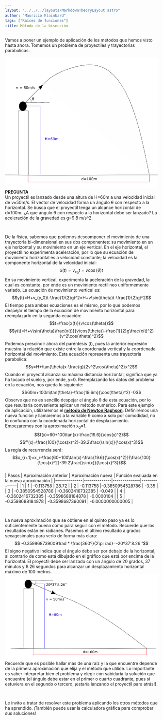 ```yaml
---
layout: "../../../layouts/MarkdownTheoryLayout.astro"
author: "Mauricio Klainbard"
tags: ["Raíces de funciones"]
title: Método de la bisección
---
```


Vamos a poner un ejemplo de aplicación de los métodos que hemos visto hasta ahora. Tomemos un problema de proyectiles y trayectorias parábolicas:

![Proyectil](../../../../public/application-example-function-roots.png)
**PREGUNTA**
<br/>
Un proyectil es lanzado desde una altura de H=60m a una velocidad inicial de v=50m/s. El vector de velocidad forma un ángulo θ con respecto a la horizontal. Se busca que el proyectil tenga un alcance horizontal de d=100m. ¿A que ángulo θ con respecto a la horizontal debe ser lanzado? La aceleración de la gravedad es g=9.8 m/s^2.

<br/>

De la física, sabemos que podemos descomponer el movimiento de una trayectoria bi-dimensional en sus dos componentes: su movimiento en un eje horizontal y su movimiento en un eje vertical. En el eje horizontal, el proyectil no experimenta aceleración, por lo que su ecuación de movimiento horizontal es a velocidad constante; la velocidad es la componente horizontal de la velocidad inicial:
$$x(t)=v_{x_0}t=v\cos(\theta)t$$
En su movimiento vertical, experimenta la aceleración de la gravedad, la cual es constante, por ende es un movimiento rectilineo uniformemente variado. La ecuación de movimiento vertical es:
$$y(t)=H+v_{y_0}t-\frac{1}{2}gt^2=H+v\sin(\theta)t-\frac{1}{2}gt^2$$
El tiempo para ambas ecuaciones es el mismo, por lo que podemos despejar el tiempo de la ecuación de movimiento horizontal para reemplazarlo en la segunda ecuación:
$$t=\frac{x(t)}{v\cos(\theta)}$$
$$y(t)=H+v\sin(\theta)\frac{x(t)}{v\cos(\theta)}-\frac{1}{2}g\frac{x(t)^2}{v^2\cos(\theta)^2}$$
Podemos prescindir ahora del paréntesis (t), pues la anterior expresión muestra la relación que existe entre la coordenada vertical y la coordenada horizontal del movimiento. Esta ecuación representa una trayectoria parabolica:
$$y=H+\tan(\theta)x-\frac{g}{2v^2\cos(\theta)^2}x^2$$
Cuando el proyectil alcanza su máxima distancia horizontal, significa que ya ha tocado el suelo y, por ende, y=0. Reemplazando los datos del problema en la ecuación, nos queda lo siguiente:
$$60m+100m\tan(\theta)-\frac{19.6m}{\cos(\theta)^2}=0$$
Observe que no es sencillo despejar el ángulo θ de esta ecuación, por lo que resultaría conveniente aplicar un método numérico. Para este ejemplo de aplicación, utilizaremos el [**método de Newton Raphson**](/posts/function-roots/newton-raphson). Definiremos una nueva función y llamaremos a la variable θ como **x** solo por comodidad, no lo confunda con la coordenada horizontal de desplazamiento. Empezaremos con la aproximación x<sub>0</sub>=1.
$$f(x)=60+100\tan(x)-\frac{19.6}{\cos(x)^2}$$
$$f'(x)=\frac{100}{\cos(x)^2}-39.2\frac{\sin(x)}{\cos(x)^3}$$
La regla de recurrencia será:
$$x_{r+1}=x_r-\frac{60+100\tan(x)-\frac{19.6}{\cos(x)^2}}{\frac{100}{\cos(x)^2}-39.2\frac{\sin(x)}{\cos(x)^3}}$$
<br>
| Pasos | Aproximación anterior | Aproximación nueva | Función evaluada en la nueva aproximación |
|--------------|--------------|--------------|--------------|
| 1 | 1 | -0.113758 | 28.72 |
| 2 | -0.113758 |-0.3850954528786 | -3.35 |
| 3 | -0.3850954528786 | -0.3602416732385 | -0.049 |
| 4 | -0.3602416732385 | -0.3598688184878 | -0.0000104 |
| 5 | -0.3598688184878 | -0.3598687390091 | -0.0000000000005 |

<br>

La nueva aproximación que se obtiene en el quinto paso ya es lo suficientemente buena como para seguir con el método. Recuerde que los resultados están en radianes. Pasemos el último resultado a grados sexagesimales para verlo de forma más clara:
$$ -0.3598687390091rad * \frac{360º}{2\pi rad}=-20º37'8.26''$$
El signo negativo indica que el ángulo debe ser por debajo de la horizontal, al contrario de como está dibujado en el gráfico que está por encima de la horizontal. El proyectil debe ser lanzado con un ángulo de 20 grados, 37 minutos y 8.26 segundos para alcanzar un desplazamiento horizontal máximo de 100 metros.
![Gráfico de ejercicio resuelto](../../../../public/application-example-function-roots-2.png)
Recuerde que es posible hallar más de una raíz y la que encuentre depende de la primera aproximación que elija y el método que utilice. Lo importante es saber interpretar bien el problema y elegir con sabiduría la solución que encuentre (el ángulo debe estar en el primer o cuarto cuadrante, pues si estuviera en el segundo o tercero, ¡estaría lanzando el proyectil para atrás!).

<br>

Le invito a tratar de resolver este problema aplicando los otros métodos que ha aprendido. ¡También puede usar la calculadora gráfica para comprobar sus soluciones! 